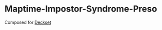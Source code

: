 Maptime-Impostor-Syndrome-Preso
===============================

Composed for [Deckset](http://www.decksetapp.com/)
